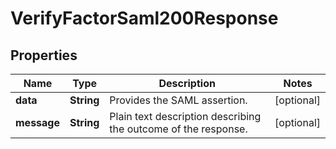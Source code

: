 

# VerifyFactorSaml200Response


## Properties

| Name | Type | Description | Notes |
|------------ | ------------- | ------------- | -------------|
|**data** | **String** | Provides the SAML assertion. |  [optional] |
|**message** | **String** | Plain text description describing the outcome of the response. |  [optional] |



